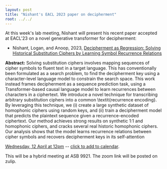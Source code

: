 ```yaml
---
layout: post
title: "Nishant's EACL 2023 paper on decipherment"
root: ../../
---
```


At this week's lab meeting, Nishant will present his recent paper accepted at EACL'23 on a novel generative transformer for decipherment:
- Nishant, Logan, and Anoop, 2023, [Decipherment as Regression: Solving Historical Substitution Ciphers by Learning Symbol Recurrence Relations](http://natlang.cs.sfu.ca/assets/decipher_eacl2023_camera_ready.pdf)

**Abstract:** Solving substitution ciphers involves mapping sequences of cipher symbols to fluent text in a target language. This has conventionally been formulated as a search problem, to find the decipherment key using a character-level language model to constrain the search space. This work instead frames decipherment as a sequence prediction task, using a Transformer-based causal language model to learn recurrences between characters in a ciphertext. We introduce a novel technique for transcribing arbitrary substitution ciphers into a common \textit{recurrence encoding}. By leveraging this technique, we (i) create a large synthetic dataset of homophonic ciphers using random keys, and (ii) train a decipherment model that predicts the plaintext sequence given a recurrence-encoded ciphertext. Our method achieves strong results on synthetic 1:1 and homophonic ciphers, and cracks several real historic homophonic ciphers. Our analysis shows that the model learns recurrence relations between cipher symbols and recovers decipherment keys in its self-attention

[Wednesday, 12 April at 12pm](https://calndr.link/event/RSE2dmsDYl) -- <ins>click to add to calendar</ins>.

This will be a hybrid meeting at ASB 9921. The zoom link will be posted on zulip.
